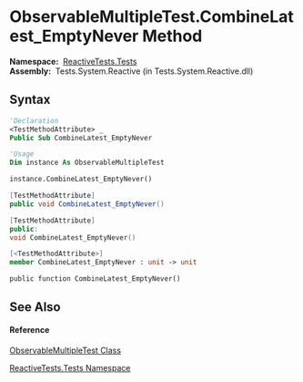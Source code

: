 # ObservableMultipleTest.CombineLatest\_EmptyNever Method

**Namespace:**  [ReactiveTests.Tests](ReactiveTests.Tests\ReactiveTests.Tests.md)  
**Assembly:**  Tests.System.Reactive (in Tests.System.Reactive.dll)

## Syntax

```vb
'Declaration
<TestMethodAttribute> _
Public Sub CombineLatest_EmptyNever
```

```vb
'Usage
Dim instance As ObservableMultipleTest

instance.CombineLatest_EmptyNever()
```

```csharp
[TestMethodAttribute]
public void CombineLatest_EmptyNever()
```

```c++
[TestMethodAttribute]
public:
void CombineLatest_EmptyNever()
```

```fsharp
[<TestMethodAttribute>]
member CombineLatest_EmptyNever : unit -> unit 
```

```jscript
public function CombineLatest_EmptyNever()
```

## See Also

#### Reference

[ObservableMultipleTest Class](ObservableMultipleTest\ObservableMultipleTest.md)

[ReactiveTests.Tests Namespace](ReactiveTests.Tests\ReactiveTests.Tests.md)




